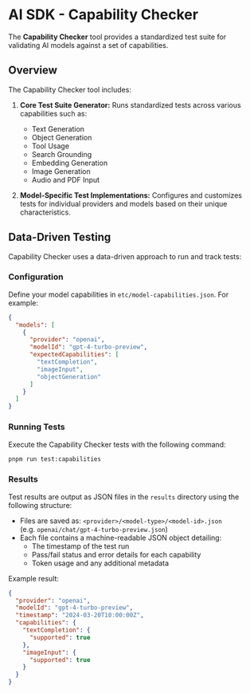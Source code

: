 # AI SDK - Capability Checker

The **Capability Checker** tool provides a standardized test suite for validating AI models against a set of capabilities.

## Overview

The Capability Checker tool includes:

1. **Core Test Suite Generator:** Runs standardized tests across various capabilities such as:
   - Text Generation
   - Object Generation
   - Tool Usage
   - Search Grounding
   - Embedding Generation
   - Image Generation
   - Audio and PDF Input

2. **Model-Specific Test Implementations:** Configures and customizes tests for individual providers and models based on their unique characteristics.

## Data-Driven Testing

Capability Checker uses a data-driven approach to run and track tests:

### Configuration

Define your model capabilities in `etc/model-capabilities.json`. For example:

```json
{
  "models": [
    {
      "provider": "openai",
      "modelId": "gpt-4-turbo-preview",
      "expectedCapabilities": [
        "textCompletion",
        "imageInput",
        "objectGeneration"
      ]
    }
  ]
}
```

### Running Tests

Execute the Capability Checker tests with the following command:

```bash
pnpm run test:capabilities
```

### Results

Test results are output as JSON files in the `results` directory using the following structure:

- Files are saved as: `<provider>/<model-type>/<model-id>.json`  
  (e.g. `openai/chat/gpt-4-turbo-preview.json`)
- Each file contains a machine-readable JSON object detailing:
  - The timestamp of the test run
  - Pass/fail status and error details for each capability
  - Token usage and any additional metadata

Example result:

```json
{
  "provider": "openai",
  "modelId": "gpt-4-turbo-preview",
  "timestamp": "2024-03-20T10:00:00Z",
  "capabilities": {
    "textCompletion": {
      "supported": true
    },
    "imageInput": {
      "supported": true
    }
  }
}
```
